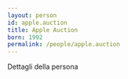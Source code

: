 ```yaml
---
layout: person
id: apple.auction
title: Apple Auction
born: 1992
permalink: /people/apple.auction
---
```


Dettagli della persona 
